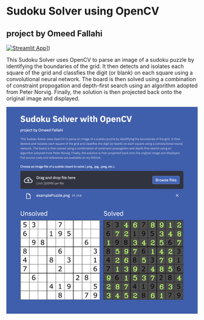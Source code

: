 # Sudoku Solver using OpenCV
## project by Omeed Fallahi

[![Streamlit App](https://static.streamlit.io/badges/streamlit_badge_black_white.svg)](https://share.streamlit.io/omeedf/sudoku-solver/main/sudoSolve.py)])

This Sudoku Solver uses OpenCV to parse an image of a sudoku puzzle by identifying the boundaries of the grid. It then detects and isolates each square of the grid and classfies the digit (or blank) on each square using a convolutional neural network. The board is then solved using a combination of constraint propogation and depth-first search using an algorithm adopted from Peter Norvig. Finally, the solution is then projected back onto the original image and displayed. 

![Example of Sudoku Solver Implementation](https://github.com/omeedf/sudoku-solver/blob/main/images/sudokuSolver-example.png?raw=true)
